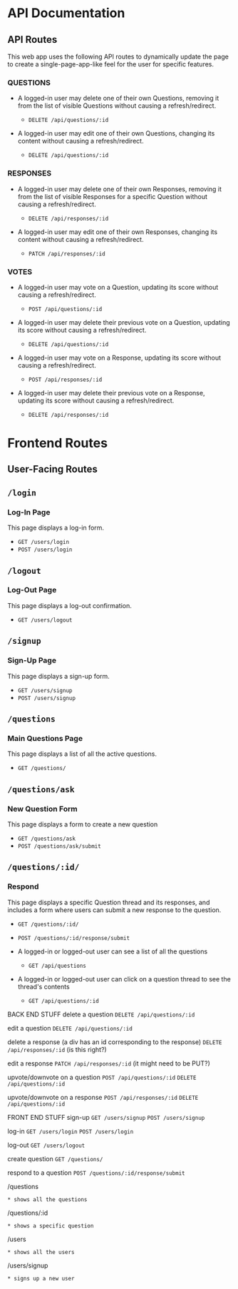 # API Documentation

## API Routes

This web app uses the following API routes to dynamically update the page to create a single-page-app-like feel for the user for specific features.

### QUESTIONS

* A logged-in user may delete one of their own Questions, removing it from the list of visible Questions without causing a refresh/redirect.

    * `DELETE /api/questions/:id`

* A logged-in user may edit one of their own Questions, changing its content without causing a refresh/redirect.

    * `DELETE /api/questions/:id`

### RESPONSES

* A logged-in user may delete one of their own Responses, removing it from the list of visible Responses for a specific Question without causing a refresh/redirect.

    * `DELETE /api/responses/:id`

* A logged-in user may edit one of their own Responses, changing its content without causing a refresh/redirect.

    * `PATCH /api/responses/:id`


### VOTES

* A logged-in user may vote on a Question, updating its score without causing a refresh/redirect.

    * `POST /api/questions/:id`

* A logged-in user may delete their previous vote on a Question, updating its score without causing a refresh/redirect.

    * `DELETE /api/questions/:id`

* A logged-in user may vote on a Response, updating its score without causing a refresh/redirect.

    * `POST /api/responses/:id`

* A logged-in user may delete their previous vote on a Response, updating its score without causing a refresh/redirect.

    * `DELETE /api/responses/:id`







# Frontend Routes

## User-Facing Routes

## `/login`

### Log-In Page

This page displays a log-in form.

* `GET /users/login`
* `POST /users/login`

## `/logout`

### Log-Out Page

This page displays a log-out confirmation.

* `GET /users/logout`

## `/signup`

### Sign-Up Page

This page displays a sign-up form.

* `GET /users/signup`
* `POST /users/signup`

## `/questions`

### Main Questions Page

This page displays a list of all the active questions.

* `GET /questions/`

## `/questions/ask`

### New Question Form

This page displays a form to create a new question

* `GET /questions/ask`
* `POST /questions/ask/submit`

## `/questions/:id/`

### Respond

This page displays a specific Question thread and its responses, and includes a form where users can submit a new response to the question.

* `GET /questions/:id/`
* `POST /questions/:id/response/submit`






* A logged-in or logged-out user can see a list of all the questions

    * `GET /api/questions`


* A logged-in or logged-out user can click on a question thread to see the thread's contents

    * `GET /api/questions/:id`







BACK END STUFF
delete a question
`DELETE /api/questions/:id`

edit a question
`DELETE /api/questions/:id`

delete a response (a div has an id corresponding to the response)
`DELETE /api/responses/:id` (is this right?)

edit a response
`PATCH /api/responses/:id` (it might need to be PUT?)

upvote/downvote on a question
`POST /api/questions/:id`
`DELETE /api/questions/:id`

upvote/downvote on a response
`POST /api/responses/:id`
`DELETE /api/questions/:id`


FRONT END STUFF
sign-up
`GET /users/signup`
`POST /users/signup`

log-in
`GET /users/login`
`POST /users/login`

log-out
`GET /users/logout`

create question
`GET /questions/`

respond to a question
`POST /questions/:id/response/submit`



/questions

    * shows all the questions

/questions/:id

    * shows a specific question

/users

    * shows all the users

/users/signup

    * signs up a new user
